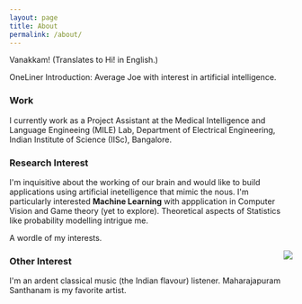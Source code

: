 ```yaml
---
layout: page
title: About
permalink: /about/
---
```


Vanakkam! (Translates to Hi! in English.) 

OneLiner Introduction: Average Joe with interest in artificial intelligence.

### Work
I currently work as a Project Assistant at the Medical Intelligence and Language Engineeing (MILE) Lab, Department of Electrical Engineering, Indian Institute of Science (IISc), Bangalore. 

### Research Interest

I'm inquisitive about the working of our brain and would like to build applications using artificial inetelligence that mimic the nous. I'm particularly interested **Machine Learning** with appplication in Computer Vision and Game theory (yet to explore). Theoretical aspects of Statistics like probability modelling intrigue me. 

A wordle of my interests.
<!--![]({{ site.url }}/public/images/eagle.png)-->
<img style="float:right" src="https://cloud.githubusercontent.com/assets/10518311/5756215/130d8360-9cd3-11e4-8aa0-81d7a69203c5.jpg">

### Other Interest

I'm an ardent classical music (the Indian flavour) listener. Maharajapuram Santhanam is my favorite artist.
